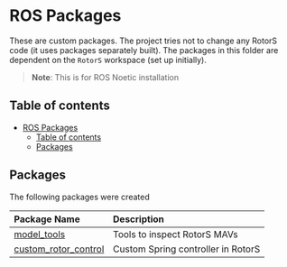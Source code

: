 # ROS Packages

These are custom packages. The project tries not to change any RotorS code (it uses packages separately built). The packages in this folder are dependent on the `RotorS` workspace (set up initially).

> **Note**: This is for ROS Noetic installation

## Table of contents

- [ROS Packages](#ros-packages)
    - [Table of contents](#table-of-contents)
    - [Packages](#packages)

## Packages

The following packages were created

| Package Name | Description |
| :------ | :-------- |
| [model_tools](./src/model_tools/) | Tools to inspect RotorS MAVs |
| [custom_rotor_control](./src/custom_rotor_control/) | Custom Spring controller in RotorS |
